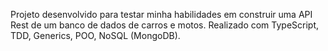 Projeto desenvolvido para testar minha habilidades em construir uma API Rest de um banco de dados de carros e motos. Realizado com TypeScript, TDD, Generics, POO, NoSQL (MongoDB).
